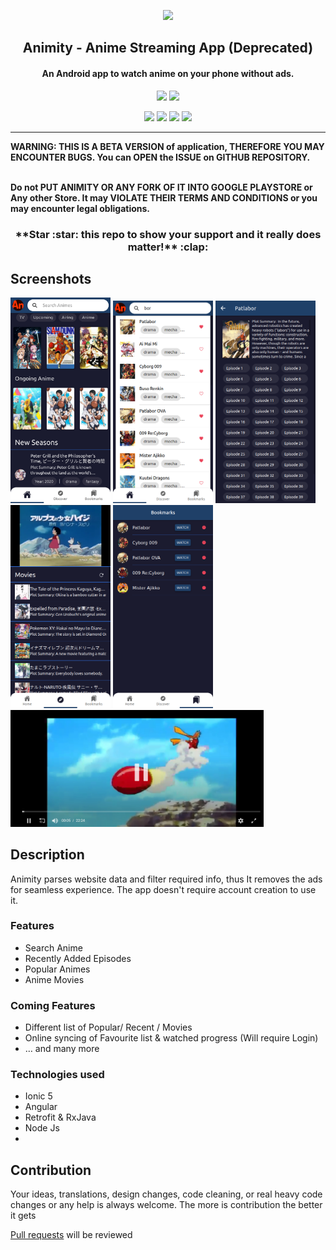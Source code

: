 
<p align="center"><a href="https://github.com/kl3jvi/animity"><img src="https://image.flaticon.com/icons/svg/541/541589.svg" width="150"></a></p> 
<h2 align="center"><b>Animity - Anime Streaming App (Deprecated)</b></h2>
<h4 align="center">An Android app to watch anime on your phone without ads.</h4>
<p align="center"><a href="https://github.com/kl3jvi/animity/releases"><img src="https://image.flaticon.com/icons/svg/892/892634.svg" width="50"></a>
<a href="https://discord.gg/QFjDg2"><img src="https://image.flaticon.com/icons/svg/2111/2111370.svg" width="50"></a></p> 

<p align="center">
<a href="hhttps://github.com/kl3jvi/animity/issues" alt="GitHub release"><img src="https://img.shields.io/github/issues/kl3jvi/animity" ></a>
<a href="https://github.com/kl3jvi/animity" alt="GitHub release"><img src="https://img.shields.io/github/stars/kl3jvi/animity" ></a>
<a href="/LICENSE" alt="License: GPLv3"><img src="https://img.shields.io/badge/License-MIT-orange.svg"></a>
<a href="https://github.com/kl3jvi/animity" alt="Build Status"><img src="https://img.shields.io/github/forks/kl3jvi/animity"></a>
</p>
<hr>
<b>WARNING: THIS IS A BETA VERSION of application, THEREFORE YOU MAY ENCOUNTER BUGS. You can OPEN the ISSUE on GITHUB REPOSITORY.</b>

<b><br>Do not PUT ANIMITY OR ANY FORK OF IT INTO GOOGLE PLAYSTORE or Any other Store. It may VIOLATE THEIR TERMS AND CONDITIONS or you may encounter legal obligations.</b>

<h3 align="center">**Star :star:  this repo to show your support and it really does matter!** :clap:</h4>

## Screenshots

[<img src="screenshots/1.jpg" width=160>](screenshots/1.jpg)
[<img src="screenshots/2.png" width=160>](screenshots/2.png)
[<img src="screenshots/3.png" width=160>](screenshots/3.png)
[<img src="screenshots/5.png" width=160>](screenshots/5.png)
[<img src="screenshots/6.png" width=160>](screenshots/6.png)
[<img src="screenshots/4.jpg" width=405>](screenshots/4.jpg)

## Description

Animity parses website data and filter required info, thus It removes the ads for seamless experience. The app doesn't require account creation to use it.

### Features

* Search Anime
* Recently Added Episodes
* Popular Animes
* Anime Movies


### Coming Features

* Different list of Popular/ Recent / Movies
* Online syncing of Favourite list & watched progress (Will require Login)
* … and many more

### Technologies used
* Ionic 5
* Angular
* Retrofit & RxJava
* Node Js
*

## Contribution
Your ideas, translations, design changes, code cleaning, or real heavy code changes or any help is always welcome. The more is contribution the better it gets

[Pull requests](https://github.com/kl3jvi/animity/pulls) will be reviewed


